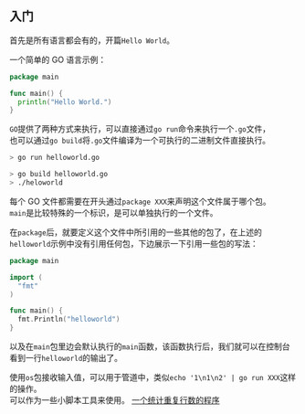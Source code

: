 ## 入门

首先是所有语言都会有的，开篇`Hello World`。

一个简单的 GO 语言示例：

```go
package main

func main() {
  println("Hello World.")
}
```

`GO`提供了两种方式来执行，可以直接通过`go run`命令来执行一个`.go`文件，  
也可以通过`go build`将`.go`文件编译为一个可执行的二进制文件直接执行。

```bash
> go run helloworld.go

> go build helloworld.go
> ./heloworld
```

每个 GO 文件都需要在开头通过`package XXX`来声明这个文件属于哪个包。  
`main`是比较特殊的一个标识，是可以单独执行的一个文件。

在`package`后，就要定义这个文件中所引用的一些其他的包了，在上述的`helloworld`示例中没有引用任何包，下边展示一下引用一些包的写法：

```go
package main

import (
  "fmt"
)

func main() {
  fmt.Println("helloworld")
}
```

以及在`main`包里边会默认执行的`main`函数，该函数执行后，我们就可以在控制台看到一行`helloworld`的输出了。

使用`os`包接收输入值，可以用于管道中，类似`echo '1\n1\n2' | go run XXX`这样的操作。  
可以作为一些小脚本工具来使用。
[一个统计重复行数的程序](/labs/storage/go/ch1/counter-line/main.go)
